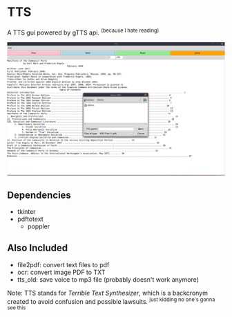 # TTS

A TTS gui powered by gTTS api.
<sup>(because I hate reading)</sup>

![tts gui](tts.png)

## Dependencies
- tkinter
- pdftotext
    - poppler

## Also Included
- file2pdf: convert text files to pdf
- ocr: convert image PDF to TXT
- tts_old: save voice to mp3 file (probably doesn't work anymore)

Note: TTS stands for *Terrible Text Synthesizer*, which is a backcronym created to avoid confusion and possible lawsuits. <sup>just kidding no one's gonna see this</sup>
